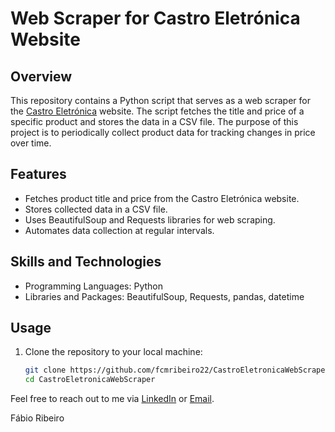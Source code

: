 # Web Scraper for Castro Eletrónica Website

## Overview

This repository contains a Python script that serves as a web scraper for the [Castro Eletrónica](https://www.castroelectronica.pt/) website. The script fetches the title and price of a specific product and stores the data in a CSV file. The purpose of this project is to periodically collect product data for tracking changes in price over time.

## Features

- Fetches product title and price from the Castro Eletrónica website.
- Stores collected data in a CSV file.
- Uses BeautifulSoup and Requests libraries for web scraping.
- Automates data collection at regular intervals.

## Skills and Technologies

- Programming Languages: Python
- Libraries and Packages: BeautifulSoup, Requests, pandas, datetime

## Usage

1. Clone the repository to your local machine:

   ```bash
   git clone https://github.com/fcmribeiro22/CastroEletronicaWebScraper.git
   cd CastroEletronicaWebScraper
   ```

Feel free to reach out to me via [LinkedIn](https://www.linkedin.com/in/fcmribeiro/) or [Email](mailto:fcmribeiro22@gmail.com).

Fábio Ribeiro

